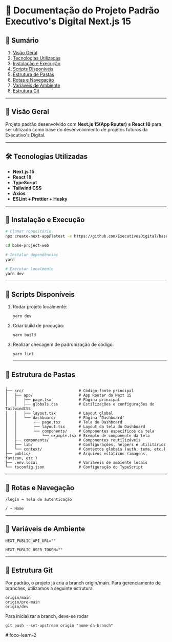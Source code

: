 # 🧭 Documentação do Projeto Padrão Executivo's Digital Next.js 15

## 📌 Sumário

1. [Visão Geral](#visão-geral)
2. [Tecnologias Utilizadas](#tecnologias-utilizadas)
3. [Instalação e Execução](#instalação-e-execução)
4. [Scripts Disponíveis](#scripts-disponíveis)
5. [Estrutura de Pastas](#estrutura-de-pastas)
6. [Rotas e Navegação](#rotas-e-navegação)
7. [Variáveis de Ambiente](#variáveis-de-ambiente)
8. [Estrutura Git](#estrutura-git)

---

## 📖 Visão Geral

Projeto padrão desenvolvido com **Next.js 15(App Router)** e **React 18** para ser utilizado como base do desenvolvimento de projetos futuros da Executivo's Digital.

---

## 🛠️ Tecnologias Utilizadas

- **Next.js 15**
- **React 18**
- **TypeScript**
- **Tailwind CSS**
- **Axios**
- **ESLint + Prettier + Husky**

---

## 🧪 Instalação e Execução

```bash
# Clonar repositório
npx create-next-app@latest -e https://github.com/ExecutivosDigital/base-project-web

cd base-project-web

# Instalar dependências
yarn

# Executar localmente
yarn dev

```

---

## 🚀 Scripts Disponíveis

1. Rodar projeto localmente:

   ```
   yarn dev
   ```

2. Criar build de produção:

   ```
   yarn build
   ```

3. Realizar checagem de padronização de código:

   ```
   yarn lint
   ```

   ***

## 📁 Estrutura de Pastas

```
.
├── src/                        # Código-fonte principal
│   ├── app/                    # App Router do Next 15
│   │   ├── page.tsx            # Página principal
│   │   ├── globals.css         # Estilizações e configurações do TailwindCSS
│   │   ├── layout.tsx          # Layout global
│   │   └── dashboard/          # Página "Dashboard"
│   │       ├── page.tsx        # Tela do Dashboard
│   │       ├── layout.tsx      # Layout da tela do Dashboard
│   │       └── components/     # Componentes específicos da tela
│   │           └── example.tsx # Exemplo de componente da tela
│   ├── components/             # Componentes reutilizáveis
│   ├── lib/                    # Configurações, helpers e utilitários
│   └── context/                # Contextos globais (auth, tema, etc.)
├── public/                     # Arquivos estáticos (imagens, favicon, etc.)
├── .env.local                  # Variáveis de ambiente locais
└── tsconfig.json               # Configuração do TypeScript
```

---

## 🧭 Rotas e Navegação

```
/login → Tela de autenticação

/ → Home
```

---

## 🔐 Variáveis de Ambiente

```
NEXT_PUBLIC_API_URL=""
```

```
NEXT_PUBLIC_USER_TOKEN=""
```

---

## 🌿 Estrutura Git

Por padrão, o projeto já cria a branch origin/main. Para gerenciamento de branches, utilizamos a seguinte estrutura

```
origin/main
origin/pre-main
origin/dev
```

Para inicializar a branch, deve-se rodar

```
git push --set-upstream origin "nome-da-branch"
```

#   f o c o - l e a r n - 2 
 
 
